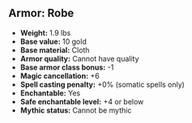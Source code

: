## Armor: Robe
- **Weight:** 1.9 lbs
- **Base value:** 10 gold
- **Base material:** Cloth
- **Armor quality:** Cannot have quality
- **Base armor class bonus:** -1
- **Magic cancellation:** +6
- **Spell casting penalty:** +0% (somatic spells only)
- **Enchantable:** Yes
- **Safe enchantable level:** +4 or below
- **Mythic status:** Cannot be mythic
